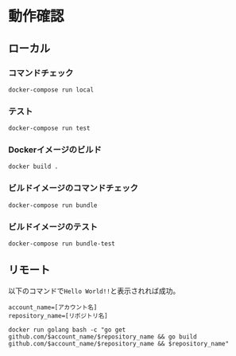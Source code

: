 # 動作確認
## ローカル
### コマンドチェック
```shell script
docker-compose run local 
```

### テスト
```shell script
docker-compose run test 
```

### Dockerイメージのビルド
```shell script
docker build . 
```

### ビルドイメージのコマンドチェック
```shell script
docker-compose run bundle 
```

### ビルドイメージのテスト
```shell script
docker-compose run bundle-test
```

## リモート
以下のコマンドで`Hello World!!`と表示されれば成功。
```shell script
account_name=[アカウント名]
repository_name=[リポジトリ名]

docker run golang bash -c "go get github.com/$account_name/$repository_name && go build github.com/$account_name/$repository_name && $repository_name"
```